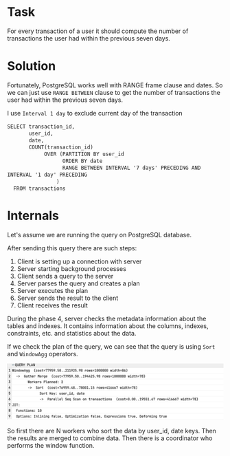 
# Task 
For every transaction of a user it should compute the number of transactions the user had within the previous seven days. 

# Solution 
Fortunately, PostgreSQL works well with RANGE frame clause and dates.
So we can just use ```RANGE BETWEEN``` clause to get the number of transactions the user had within the previous seven days.

I use ```Interval 1 day``` to exclude current day of the transaction 



```postgresql 
SELECT transaction_id,
       user_id,
       date, 
       COUNT(transaction_id)
            OVER (PARTITION BY user_id
                  ORDER BY date
                  RANGE BETWEEN INTERVAL '7 days' PRECEDING AND INTERVAL '1 day' PRECEDING
                )
  FROM transactions
```

# Internals 
Let's assume we are running the query on PostgreSQL database.

After sending this query there are such steps:
1. Client is setting up a connection with server 
2. Server starting background processes 
3. Client sends a query to the server
4. Server parses the query and creates a plan
5. Server executes the plan
6. Server sends the result to the client
7. Client receives the result

During the phase 4, server checks the metadata information about the tables and indexes.
It contains information about the columns, indexes, constraints, etc. and statistics about the data.

If we check the plan of the query, we can see that the query is using ```Sort``` and ```WindowAgg``` operators. 

![img.png](source/img.png)

So first there are N workers who sort the data by user_id, date keys. 
Then the results are merged to combine data.
Then there is a coordinator who performs the window function. 
